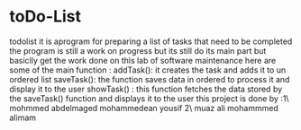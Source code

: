 
# toDo-List
todolist it is aprogram for preparing a list of tasks that need to be completed the program is still a work on progress but its still do its main part but basiclly get the work done on this lab of software maintenance 
here are some of the main function :
addTask(): it creates the task and adds it to un ordered list 
saveTask(): the function saves data in ordered to process it and display it to the user 
showTask() : this function fetches the data stored by the saveTask() function and displays it to the user
this project is done by :1\ mohmmed abdelmaged mohammedean yousif
2\ muaz ali mohammmed alimam 

